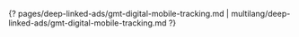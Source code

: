 {? pages/deep-linked-ads/gmt-digital-mobile-tracking.md | multilang/deep-linked-ads/gmt-digital-mobile-tracking.md ?}
